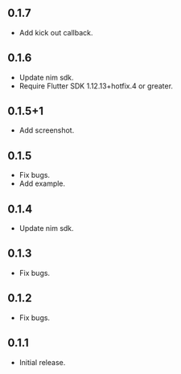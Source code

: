 ## 0.1.7

* Add kick out callback.

## 0.1.6

* Update nim sdk.
* Require Flutter SDK 1.12.13+hotfix.4 or greater.

## 0.1.5+1

* Add screenshot.

## 0.1.5

* Fix bugs.
* Add example.

## 0.1.4

* Update nim sdk.

## 0.1.3

* Fix bugs.

## 0.1.2

* Fix bugs.

## 0.1.1

* Initial release.


